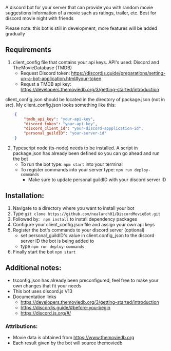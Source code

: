 A discord bot for your server that can provide you with random movie suggestions information of a movie such as ratings, trailer, etc. Best for discord movie night with friends

Please note: this bot is still in development, more features will be added gradually

## Requirements
1. client_config file that contains your api keys. API's used: Discord and TheMovieDatabase (TMDB)
    - Request Discord token: https://discordjs.guide/preparations/setting-up-a-bot-application.html#your-token
    - Requst a TMDB api key: https://developers.themoviedb.org/3/getting-started/introduction

client_config.json should be located in the directory of package.json (not in src). My client_config.json looks something like this:

```json
    {
        "tmdb_api_key": "your-api-key",
        "discord_token": "your-api-key",
        "discord_client_id": "your-discord-appplication-id",
        "personal_guildID": "your-server-id"
    }
```

2. Typescript node (ts-node) needs to be installed. A script in package.json has already been defined so you can go ahead and run the bot
    - To run the bot type: ``` npm start ``` into your terminal
    - To register commands into your server type: ``` npm run deploy-commands ```
        - Make sure to update personal guildID with your discord server ID

## Installation:
1. Navigate to a directory where you want to install your bot
2. Type ``` git clone https://github.com/nealarch01/DiscordMovieBot.git ```
3. Followed by: ``` npm install``` to install dependency packages
4. Configure your client_config.json file and assign your own api keys
5. Register the bot's commands to your discord server (optional)
    - set personal_guildID's value in client.config_json to the discord server ID the bot is being added to
    - type ```npm run deploy-commands```
6. Finally start the bot ``` npm start ```

## Additional notes: 

- tsconfig.json has already been preconfigured, feel free to make your own changes that fit your needs
- This bot uses discord.js V13
- Documentation links
    - https://developers.themoviedb.org/3/getting-started/introduction
    - https://discordjs.guide/#before-you-begin
    - https://discord.js.org/#/
### Attributions:
- Movie data is obtained from https://www.themoviedb.org
- Each result given by the bot will source themoviedb